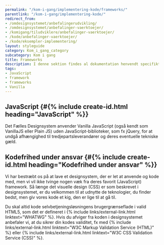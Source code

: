 ```yaml
---
permalink: "/kom-i-gang/implementering-kode/frameworks/"
parentlink: "/kom-i-gang/implementering-kode/"
redirect_from:
- /omdesignsystemet/anbefalingerudvikling/
- /omdesignsystemet/anbefalinger-vaerktoejer/
- /komigang/tiludviklere/anbefalinger-vaerktoejer/
- /kode/anbefalinger-vaerktoejer/
- /kode/eksempler-implementering/
layout: styleguide
category: Kom_i_gang_category
subcategory: Kom i gang
title: Frameworks
description: I denne sektion findes al dokumentation henvendt specifikt til udvikling.
tags:
- JavaScript
- framework
- frameworks
- Vanilla
---
```


## JavaScript {#{% include create-id.html heading="JavaScript" %}}

Det Fælles Designsystem anvender Vanilla JavaScript (også kendt som VanillaJS eller Plain JS) uden JavaScript-biblioteker, som fx jQuery, for at undgå afhængighed til tredjepartsleverandører og deres eventuelle tekniske gæld.


## Kodefrihed under ansvar {#{% include create-id.html heading="Kodefrihed under ansvar" %}}

Vi har bestræbt os på at lave et designsystem, der er let at anvende og kode med, men vi vil ikke tvinge nogen væk fra deres favorit (JavaScript) framework. Så længe det visuelle design (CSS) er som beskrevet i designsystemet, er du velkommen til at udnytte de teknologier, du finder bedst, men giv vores kode et kig, den er lige til at gå til.

Du skal altid kode selvbetjeningsløsningens brugergrænseflade i valid HTML5, som det er defineret i {% include links/external-link.html linktext="WHATWG" %}. Hvis du afviger fra koden i designsystemet anbefaler vi, at du sikrer din kodes validitet, fx med {% include links/external-link.html linktext="W3C Markup Validation Service (HTML)" %} eller {% include links/external-link.html linktext="W3C CSS Validation Service (CSS)" %}.
